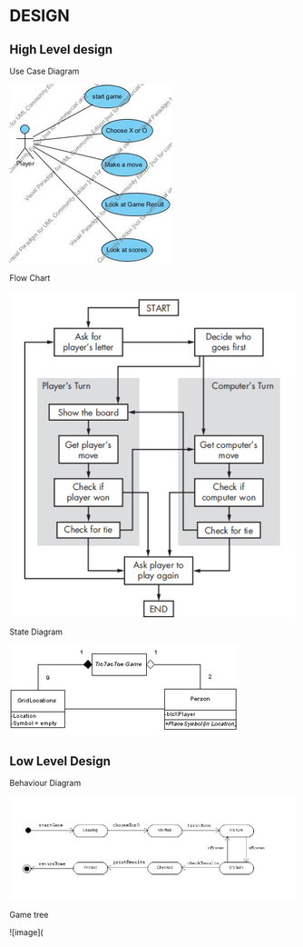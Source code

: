 # DESIGN
## High Level design
Use Case Diagram

![image](https://github.com/niteshtolani2812/LTTS-Stepin-project/blob/main/design/usecase%20diagram.jpg)

Flow Chart

![image](https://github.com/niteshtolani2812/LTTS-Stepin-project/blob/main/design/Flowchart%20for%20Tic-Tac-Toe.png)


State Diagram

![image](https://github.com/niteshtolani2812/LTTS-Stepin-project/blob/main/design/state%20diagram.gif)

## Low Level Design
Behaviour Diagram

![image](https://github.com/niteshtolani2812/LTTS-Stepin-project/blob/main/design/Behavioral%20Diagram.png)

Game tree

![image](
